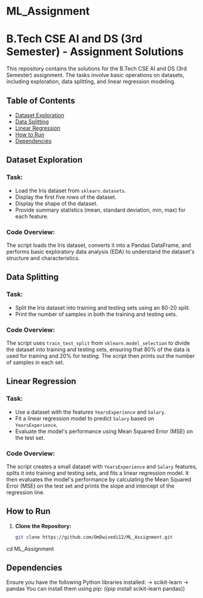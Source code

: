 # ML_Assignment
# B.Tech CSE AI and DS (3rd Semester) - Assignment Solutions

This repository contains the solutions for the B.Tech CSE AI and DS (3rd Semester) assignment. The tasks involve basic operations on datasets, including exploration, data splitting, and linear regression modeling.

## Table of Contents
- [Dataset Exploration](#dataset-exploration)
- [Data Splitting](#data-splitting)
- [Linear Regression](#linear-regression)
- [How to Run](#how-to-run)
- [Dependencies](#dependencies)

## Dataset Exploration

### Task:
- Load the Iris dataset from `sklearn.datasets`.
- Display the first five rows of the dataset.
- Display the shape of the dataset.
- Provide summary statistics (mean, standard deviation, min, max) for each feature.

### Code Overview:
The script loads the Iris dataset, converts it into a Pandas DataFrame, and performs basic exploratory data analysis (EDA) to understand the dataset's structure and characteristics.

## Data Splitting

### Task:
- Split the Iris dataset into training and testing sets using an 80-20 split.
- Print the number of samples in both the training and testing sets.

### Code Overview:
The script uses `train_test_split` from `sklearn.model_selection` to divide the dataset into training and testing sets, ensuring that 80% of the data is used for training and 20% for testing. The script then prints out the number of samples in each set.

## Linear Regression

### Task:
- Use a dataset with the features `YearsExperience` and `Salary`.
- Fit a linear regression model to predict `Salary` based on `YearsExperience`.
- Evaluate the model's performance using Mean Squared Error (MSE) on the test set.

### Code Overview:
The script creates a small dataset with `YearsExperience` and `Salary` features, splits it into training and testing sets, and fits a linear regression model. It then evaluates the model's performance by calculating the Mean Squared Error (MSE) on the test set and prints the slope and intercept of the regression line.

## How to Run

1. **Clone the Repository:**
   ```bash
   git clone https://github.com/OmDwivedi12/ML_Assignment.git
cd ML_Assignment

## Dependencies 

Ensure you have the following Python libraries installed:
-> scikit-learn
-> pandas
You can install them using pip:
((pip install scikit-learn pandas))
